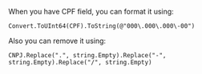 When you have CPF field, you can format it using:

```
Convert.ToUInt64(CPF).ToString(@"000\.000\.000\-00")
```

Also you can remove it using: 

```
CNPJ.Replace(".", string.Empty).Replace("-", string.Empty).Replace("/", string.Empty)
```